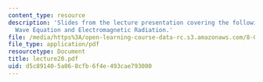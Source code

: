 ```yaml
---
content_type: resource
description: 'Slides from the lecture presentation covering the following topics:
  Wave Equation and Electromagnetic Radiation.'
file: /media/https%3A/open-learning-course-data-rc.s3.amazonaws.com/8-022-physics-ii-electricity-and-magnetism-fall-2004/d5c891405a068cfb6f4e493cae793000_lecture20.pdf
file_type: application/pdf
resourcetype: Document
title: lecture20.pdf
uid: d5c89140-5a06-8cfb-6f4e-493cae793000
---
```

